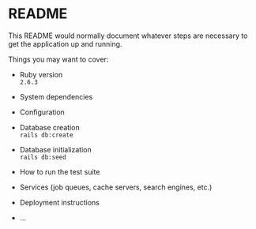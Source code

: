 # README

This README would normally document whatever steps are necessary to get the
application up and running.

Things you may want to cover:

* Ruby version  
`2.6.3`

* System dependencies

* Configuration

* Database creation  
`rails db:create`

* Database initialization  
`rails db:seed`

* How to run the test suite

* Services (job queues, cache servers, search engines, etc.)

* Deployment instructions

* ...
